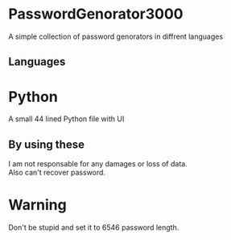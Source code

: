 # PasswordGenorator3000
A simple collection of password genorators in diffrent languages
## Languages
# Python
A small 44 lined Python file with UI
## By using these
I am not responsable for any damages or loss of data.<br/>
Also can't recover password.
# Warning
Don't be stupid and set it to 6546 password length.
